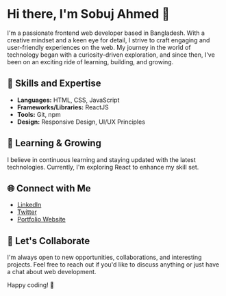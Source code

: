 # Hi there, I'm Sobuj Ahmed 👋

I'm a passionate frontend web developer based in Bangladesh. With a creative mindset and a keen eye for detail, I strive to craft engaging and user-friendly experiences on the web. My journey in the world of technology began with a curiosity-driven exploration, and since then, I've been on an exciting ride of learning, building, and growing.

## 🚀 Skills and Expertise

- **Languages:** HTML, CSS, JavaScript
- **Frameworks/Libraries:** ReactJS
- **Tools:** Git, npm
- **Design:** Responsive Design, UI/UX Principles

## 🌱 Learning & Growing

I believe in continuous learning and staying updated with the latest technologies. Currently, I'm exploring React to enhance my skill set.

## 🌐 Connect with Me

- [LinkedIn]([https://www.linkedin.com/in/yourlinkedin](https://www.linkedin.com/in/sobuj-ahmed-8a782b177/))
- [Twitter]([https://twitter.com/yourtwitter](https://twitter.com/Sobuj03794254))
- [Portfolio Website]([https://www.yourportfolio.com](https://sobuj-55.vercel.app/))

## 🤝 Let's Collaborate

I'm always open to new opportunities, collaborations, and interesting projects. Feel free to reach out if you'd like to discuss anything or just have a chat about web development.

Happy coding! 🚀
